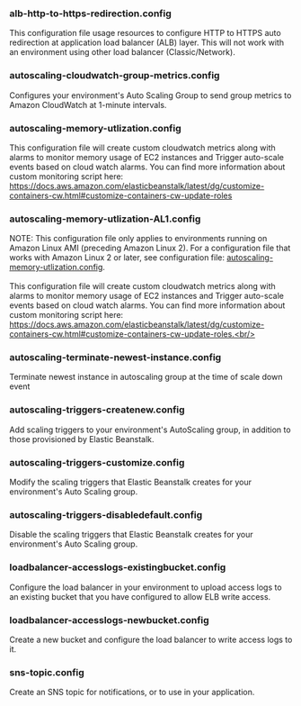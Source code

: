 ### alb-http-to-https-redirection.config
This configuration file usage resources to configure HTTP to HTTPS auto redirection at application load balancer (ALB) layer. This will not work with an environment using other load balancer (Classic/Network).

### autoscaling-cloudwatch-group-metrics.config
Configures your environment's Auto Scaling Group to send group metrics to Amazon CloudWatch at 1-minute intervals.

### autoscaling-memory-utlization.config
This configuration file will create custom cloudwatch metrics along with alarms to monitor memory usage of EC2 instances and Trigger auto-scale events based on cloud watch alarms. You can find more information about custom monitoring script here: https://docs.aws.amazon.com/elasticbeanstalk/latest/dg/customize-containers-cw.html#customize-containers-cw-update-roles

### autoscaling-memory-utlization-AL1.config  
NOTE: This configuration file only applies to environments running on Amazon Linux AMI (preceding Amazon Linux 2).  For a configuration file that works with Amazon Linux 2 or later, see configuration file: [autoscaling-memory-utlization.config](autoscaling-memory-utlization.config).
<br/><br/>
This configuration file will create custom cloudwatch metrics along with alarms to monitor memory usage of EC2 instances and Trigger auto-scale events based on cloud watch alarms. You can find more information about custom monitoring script here: https://docs.aws.amazon.com/elasticbeanstalk/latest/dg/customize-containers-cw.html#customize-containers-cw-update-roles.<br/>  

### autoscaling-terminate-newest-instance.config
Terminate newest instance in autoscaling group at the time of scale down event

### autoscaling-triggers-createnew.config
Add scaling triggers to your environment's AutoScaling group, in addition to those provisioned by Elastic Beanstalk.

### autoscaling-triggers-customize.config
Modify the scaling triggers that Elastic Beanstalk creates for your environment's Auto Scaling group.

### autoscaling-triggers-disabledefault.config
Disable the scaling triggers that Elastic Beanstalk creates for your environment's Auto Scaling group.

### loadbalancer-accesslogs-existingbucket.config
Configure the load balancer in your environment to upload access logs to an existing bucket that you have configured to allow ELB write access.

### loadbalancer-accesslogs-newbucket.config
Create a new bucket and configure the load balancer to write access logs to it.

### sns-topic.config
Create an SNS topic for notifications, or to use in your application.
